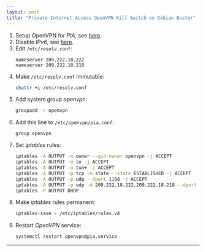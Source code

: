 ```yaml
---
layout: post
title: "Private Internet Access OpenVPN Kill Switch on Debian Buster"
---
```


1. Setup OpenVPN for *PIA*, see [here](/debian-raspbian-openvpn-pia/).
2. Disable *IPv6*, see [here](/disable-ipv6-debian-ubuntu/).
3. Edit `/etc/resolv.conf`:
   ```
   nameserver 209.222.18.222
   nameserver 209.222.18.218
   ```
4. Make `/etc/resolv.conf` immutable:
   ```bash
   chattr +i /etc/resolv.conf
   ```
5. Add system group *openvpn*:
   ```bash
   groupadd -r openvpn
   ```
6. Add this line to `/etc/openvpn/pia.conf`:
   ```
   group openvpn
   ```
7. Set *iptables* rules:
   ```bash
   iptables -A OUTPUT -m owner --gid-owner openvpn -j ACCEPT
   iptables -A OUTPUT -o lo -j ACCEPT
   iptables -A OUTPUT -o tun+ -j ACCEPT
   iptables -A OUTPUT -p tcp -m state --state ESTABLISHED -j ACCEPT
   iptables -A OUTPUT -p udp --dport 1198 -j ACCEPT
   iptables -A OUTPUT -p udp -d 209.222.18.222,209.222.18.218 --dport 53 -j ACCEPT
   iptables -P OUTPUT DROP
   ```
8. Make *iptables* rules permanent:
   ```bash
   iptables-save > /etc/iptables/rules.v4
   ```
9. Restart *OpenVPN* service:
   ```bash
   systemctl restart openvpn@pia.service
   ```

---
